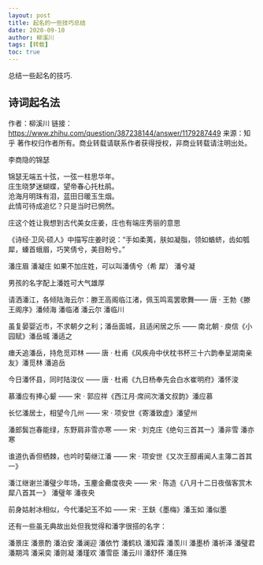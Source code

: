```yaml
---
layout: post
title: 起名的一些技巧总结
date: 2020-09-10
author: 柳溪川
tags: [转载]
toc: true
---
```


总结一些起名的技巧. 

## 诗词起名法

作者：柳溪川
链接：https://www.zhihu.com/question/387238144/answer/1179287449
来源：知乎
著作权归作者所有。商业转载请联系作者获得授权，非商业转载请注明出处。

李商隐的锦瑟

锦瑟无端五十弦，一弦一柱思华年。  
庄生晓梦迷蝴蝶，望帝春心托杜鹃。  
沧海月明珠有泪，蓝田日暖玉生烟。  
此情可待成追忆？只是当时已惘然。  

庄这个姓让我想到古代美女庄姜，庄也有端庄秀丽的意思

《诗经·卫风·硕人》中描写庄姜时说：“手如柔荑，肤如凝脂，领如蝤蛴，齿如瓠犀，螓首蛾眉，巧笑倩兮，美目盼兮。”

潘庄眉  潘凝庄  如果不加庄姓，可以叫潘倩兮（希 犀） 潘兮凝  

男孩的名字配上潘姓可大气雄厚

请洒潘江，各倾陆海云尔：滕王高阁临江渚，佩玉鸣鸾罢歌舞—— 唐 · 王勃《滕王阁序》潘倾海  潘临渚  潘云尔   潘临川  

虽复晏婴近市，不求朝夕之利；潘岳面城，且适闲居之乐 —— 南北朝 · 庾信《小园赋》潘岳城  潘适之  

瘗夭追潘岳，持危觅邓林 —— 唐 · 杜甫《风疾舟中伏枕书杯三十六韵奉呈湖南亲友》潘觅林  潘追岳

今日潘怀县，同时陆浚仪 —— 唐 · 杜甫《九日杨奉先会白水崔明府》潘怀浚

慕潘应有捧心颦 —— 宋 · 郭应祥《西江月·席间次潘文叔韵》潘应慕

长忆潘居士，相望今几州 —— 宋 · 项安世《寄潘致虚》潘望州  

潘郎鬓岂春能绿，东野肩非雪亦寒 —— 宋 · 刘克庄《绝句三首其一》潘非雪  潘亦寒

谁道仇香但栖棘，也吟时菊继江潘 —— 宋 · 项安世《又次王醇甫闻人主簿二首其一》

潘江继谢兰潘璧少年场，玉麈金罍度夜央 —— 宋 · 陈造《八月十二日夜偕客赏木犀八首其一》 潘璧年  潘夜央

前身姑射冰相似，今代潘妃玉不如 —— 宋 · 王鈇《墨梅》潘玉如  潘似墨

还有一些虽无典故出处但我觉得和潘字很搭的名字：

潘景庄  潘景酌 潘泊安  潘澜迎  潘依竹 潘鹤玖 潘知霖  潘羡川  潘墨桥 潘祈泽  潘璧君 潘期鸿 潘采奕 潘则凝 潘瑾欢 潘雪臣 潘云川 潘舒怀  潘庄殊